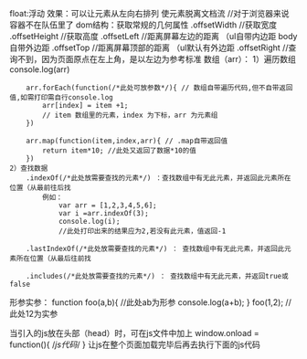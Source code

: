 float:浮动 
    效果：可以让元素从左向右排列
         使元素脱离文档流 //对于浏览器来说 容器不在队伍里了
dom结构：获取常规的几何属性
    .offsetWidth //获取宽度
    .offsetHeight //获取高度
    .offsetLeft //距离屏幕左边的距离 （ul自带内边距 body自带外边距
    .offsetTop //距离屏幕顶部的距离 （ul默认有外边距
    .offsetRight //查询不到，因为页面原点在左上角，是以左边为参考标准
数组（arr）：
    1）遍历数组
        console.log(arr)

        arr.forEach(function(/*此处可放参数*/){ // 数组自带遍历代码,但不自带返回值,如需打印需自行console.log
            arr[index] = item +1;
            // item 数组里的元素，index 为下标，arr 为元素组
        })

        arr.map(function(item,index,arr){ // .map自带返回值
            return item*10; //此处又返回了数据*10的值
        })
    2）查找数据
        .indexOf(/*此处放需要查找的元素*/) ：查找数组中有无此元素，并返回此元素所在位置（从最前往后找
            例如： 
                var arr = [1,2,3,4,5,6]; 
                var i =arr.indexOf(3);
                console.log(i);
                //此处打印出来的结果应为2,若没有此元素，值返回-1

        .lastIndexOf(/*此处放需要查找的元素*/) ： 查找数组中有无此元素，并返回此元素所在位置（从最后往前找

        .includes(/*此处放需要查找的元素*/) ： 查找数组中有无此元素，并返回true或false


形参实参：
    function foo(a,b){ //此处ab为形参
        console.log(a+b);
    }
    foo(1,2); //此处12为实参

当引入的js放在头部（head）时，可在js文件中加上 window.onload = function(){
    /*js代码*/
}
让js在整个页面加载完毕后再去执行下面的js代码